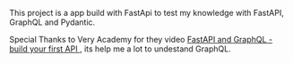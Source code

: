 This project is a app build with FastApi to test my knowledge with FastAPI, GraphQL and Pydantic.

Special Thanks to Very Academy for they video [FastAPI and GraphQL - build your first API
](https://youtu.be/Puvr82Cm26o), its help me a lot to undestand GraphQL.
